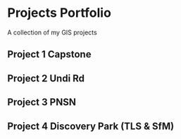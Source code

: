 # **Projects Portfolio**
A collection of my GIS projects
## Project 1 Capstone
## Project 2 Undi Rd
## Project 3 PNSN
## Project 4 Discovery Park (TLS & SfM)
